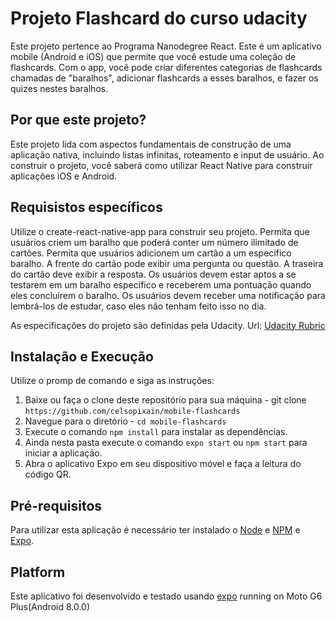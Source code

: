 # Projeto Flashcard do curso udacity

Este projeto pertence ao Programa Nanodegree React. Este é um aplicativo mobile (Android e iOS) que permite que você estude uma coleção de flashcards. 
Com o app, você pode criar diferentes categorias de flashcards chamadas de "baralhos", 
adicionar flashcards a esses baralhos, e fazer os quizes nestes baralhos.

## Por que este projeto?

Este projeto lida com aspectos fundamentais de construção de uma aplicação nativa, incluindo listas infinitas, roteamento e input de usuário. Ao construir o projeto, você saberá como utilizar React Native para construir aplicações iOS e Android.

## Requisistos específicos
Utilize o create-react-native-app para construir seu projeto.
Permita que usuários criem um baralho que poderá conter um número ilimitado de cartões.
Permita que usuários adicionem um cartão a um específico baralho.
A frente do cartão pode exibir uma pergunta ou questão.
A traseira do cartão deve exibir a resposta.
Os usuários devem estar aptos a se testarem em um baralho específico e receberem uma pontuação quando eles concluírem o baralho.
Os usuários devem receber uma notificação para lembrá-los de estudar, caso eles não tenham feito isso no dia.

As especificações do projeto são definidas pela Udacity. Url: [Udacity Rubric](https://review.udacity.com/#!/rubrics/1215/view)  

## Instalação e Execução 

Utilize o promp de comando e siga as instruções:

1. Baixe ou faça o clone deste repositório para sua máquina - git clone `https://github.com/celsopixain/mobile-flashcards` 
2. Navegue para o diretório - `cd mobile-flashcards`
3. Execute o comando `npm install` para instalar as dependências.
4. Ainda nesta pasta execute o comando `expo start` ou `npm start` para iniciar a aplicação.
5. Abra o aplicativo Expo em seu dispositivo móvel e faça a leitura do código QR.

## Pré-requisitos
Para utilizar esta aplicação é necessário ter instalado o [Node](https://nodejs.org/en/) e [NPM](https://www.npmjs.com/) e [Expo](https://expo.io/).


## Platform

Este aplicativo foi desenvolvido e testado usando [expo](https://expo.io/) running on Moto G6 Plus(Android 8.0.0) 